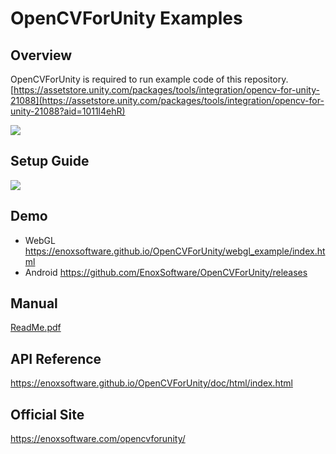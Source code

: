 OpenCVForUnity Examples
====================

Overview
-----
OpenCVForUnity is required to run example code of this repository.  
[https://assetstore.unity.com/packages/tools/integration/opencv-for-unity-21088](https://assetstore.unity.com/packages/tools/integration/opencv-for-unity-21088?aid=1011l4ehR)  

[![](http://img.youtube.com/vi/88ftWSdIhwc/0.jpg)](https://www.youtube.com/watch?v=88ftWSdIhwc)

Setup Guide
-----
[![](http://img.youtube.com/vi/ZdyQ58rBkyo/0.jpg)](https://www.youtube.com/watch?v=ZdyQ58rBkyo)

Demo
-----
- WebGL
<https://enoxsoftware.github.io/OpenCVForUnity/webgl_example/index.html>
- Android
<https://github.com/EnoxSoftware/OpenCVForUnity/releases>

Manual
-----
[ReadMe.pdf](/Assets/OpenCVForUnity/ReadMe.pdf)

API Reference
-----
<https://enoxsoftware.github.io/OpenCVForUnity/doc/html/index.html>

Official Site
-----
<https://enoxsoftware.com/opencvforunity/>

